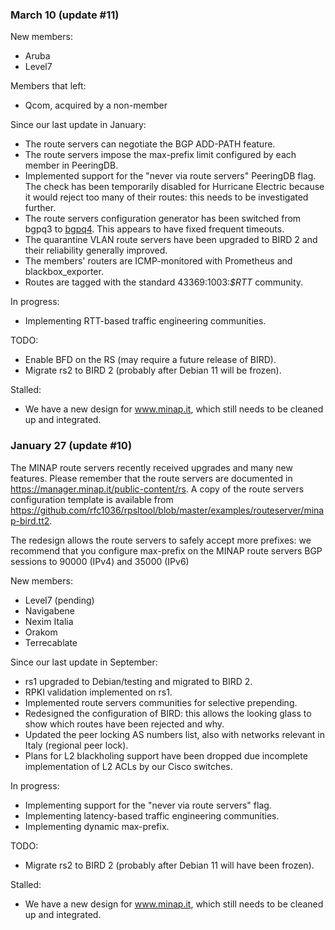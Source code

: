 ### March 10 (update #11) ###

New members:

* Aruba
* Level7

Members that left:

* Qcom, acquired by a non-member

Since our last update in January:

* The route servers can negotiate the BGP ADD-PATH feature.
* The route servers impose the max-prefix limit configured by each
  member in PeeringDB.
* Implemented support for the "never via route servers" PeeringDB flag.
  The check has been temporarily disabled for Hurricane Electric because
  it would reject too many of their routes: this needs to be
  investigated further.
* The route servers configuration generator has been switched from bgpq3
  to [bgpq4](https://github.com/bgp/bgpq4).
  This appears to have fixed frequent timeouts.
* The quarantine VLAN route servers have been upgraded to BIRD 2 and 
  their reliability generally improved.
* The members' routers are ICMP-monitored with Prometheus and 
  blackbox_exporter.
* Routes are tagged with the standard 43369:1003:*$RTT* community.

In progress:

* Implementing RTT-based traffic engineering communities.

TODO:

* Enable BFD on the RS (may require a future release of BIRD).
* Migrate rs2 to BIRD 2 (probably after Debian 11 will be frozen).

Stalled:

* We have a new design for www.minap.it, which still needs to be cleaned
  up and integrated.


### January 27 (update #10) ###

The MINAP route servers recently received upgrades and many new 
features. Please remember that the route servers are documented in
<https://manager.minap.it/public-content/rs>.
A copy of the route servers configuration template is available from
<https://github.com/rfc1036/rpsltool/blob/master/examples/routeserver/minap-bird.tt2>.

The redesign allows the route servers to safely accept more prefixes:
we recommend that you configure max-prefix on the MINAP route servers 
BGP sessions to 90000 (IPv4) and 35000 (IPv6)

New members:

* Level7 (pending)
* Navigabene
* Nexim Italia
* Orakom
* Terrecablate

Since our last update in September:

* rs1 upgraded to Debian/testing and migrated to BIRD 2.
* RPKI validation implemented on rs1.
* Implemented route servers communities for selective prepending.
* Redesigned the configuration of BIRD: this allows the looking glass
  to show which routes have been rejected and why.
* Updated the peer locking AS numbers list, also with networks relevant
  in Italy (regional peer lock).
* Plans for L2 blackholing support have been dropped due incomplete 
  implementation of L2 ACLs by our Cisco switches.

In progress:

* Implementing support for the "never via route servers" flag.
* Implementing latency-based traffic engineering communities.
* Implementing dynamic max-prefix.

TODO:

* Migrate rs2 to BIRD 2 (probably after Debian 11 will have been frozen).

Stalled:

* We have a new design for www.minap.it, which still needs to be cleaned
  up and integrated.


